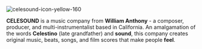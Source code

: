 ![celesound-icon-yellow-160](https://user-images.githubusercontent.com/18218649/101238485-7bcd2100-3695-11eb-914a-2b0e6fc4f46f.png)

**CELESOUND** is a music company from **William Anthony** - a composer, producer, and multi-instrumentalist based in California. An amalgamation of the words **Celestino** (late grandfather) and **sound**, this company creates original music, beats, songs, and film scores that make people **feel**.
